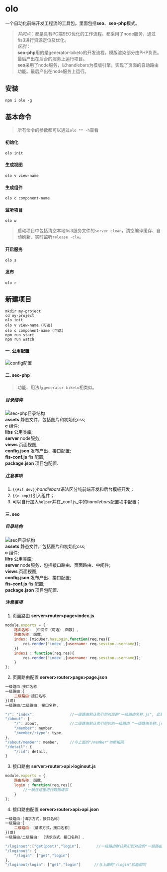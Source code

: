 # olo

  一个自动化前端开发工程流的工具包。里面包括**seo**、**seo-php**模式。
  > _共同点_：都是具有PC端SEO优化的工作流程。都采用了node服务，通过fis3进行资源定位及优化。  
  > _区别_：  
        **seo-php**用的是generator-biketo的开发流程，模版渲染部分由PHP负责。最后产出在后台的服务上运行项目。  
        **seo**采用了node服务，以handlebars为模版引擎，实现了页面的自动路由功能。最后产出在node服务上运行。  

## 安装
    npm i olo -g

## 基本命令  
> 所有命令的参数都可以通过`olo ** -h`查看  

#### 初始化
    olo init  
#### 生成视图
    olo v view-name  
#### 生成组件
    olo c component-name  
#### 监听项目
    olo w
> 启动项目中包括清空本地fis3服务文件的`server clean`，清空编译缓存、自动刷新、实时监听`release -clw`。 
 
#### 开启服务  
    olo s  
#### 发布  
    olo r
## 新建项目
    mkdir my-project
    cd my-project
    olo init
    olo v view-name (可选)
    olo c component-name (可选)
    npm run start
    npm run watch
#### 一. 公用配置
![config配置](https://github.com/woshi82/olo/blob/master/assets/config.jpg)
#### 二. seo-php
> 功能、用法与`generator-biketo`相类似。

##### 目录结构
![seo-php目录结构](https://github.com/woshi82/olo/blob/master/assets/seo-php.jpg)  
**assets** 静态文件，包括图片和初始化css;   
**c** 组件;  
**libs** 公用类库;  
**server** node服务;  
**views** 页面视图;  
**config.json** 发布产出、接口配置;  
**fis-conf.js** fis 配置;  
**package.json** 项目包配置.
##### 注意事项
1. `{{#if dev}}`*handlebars*语法区分纯前端开发和后台模板开发；
2. `{{> cmp}}`引入组件；
3. 可以自行加入`helper`并在_conf.js_中的*handlebars*配置项中配置； 

#### 三. seo

##### 目录结构
![seo目录结构](https://github.com/woshi82/olo/blob/master/assets/seo.jpg)  
**assets** 静态文件，包括图片和初始化css;   
**c** 组件;  
**libs** 公用类库;  
**server** node服务，包括接口路由、页面路由、中间件;  
**views** 页面视图;  
**config.json** 发布产出、接口配置;  
**fis-conf.js** fis 配置;  
**package.json** 项目包配置.
##### 注意事项
1. 页面路由  **server>router>page>index.js**
```javascript
module.exports = {
	路由名称: ［中间件（可选）,函数］,
	路由名称: 函数,
	index: [midUser.hasLogin,function(req,res){
		res.render('index',{username: req.session.username});
	}]
	index1 : function(req,res){
		res.render('index',{username: req.session.username});
	}
}; 
``` 
2. 页面路由配置  **server>router>page>page.json**   
```javascript
一级路由:接口名称
一级路由:{
    二级路由:接口名称
}(或)
一级路由/二级路由: 接口名称,

"/": "index",                //一级路由默认索引到对应的"一级路由名称.js", 此处"/"默认索引到index.js.接口对应"index.js>index"
"/about": {  
    "/": about,              //二级路由默认索引到它的一级路由 "一级路由名称.js", 此处"/"默认索引到about.js
    "/member": member,
    "/member/:type": type,
},
"/about/member": member,     //与上面的"/member"功能相同
"/detail": {
    "/:id": detail,
}  
``` 
3. 接口路由  **server>router>api>loginout.js**
```javascript
module.exports = {
	路由名称: 函数,
	login : function(req,res){
		//一般在这里进行数据请求
	}
}; 
```
4. 接口路由配置  **server>router>api>api.json**   
```javascript
一级路由:[请求方式，接口名称]
一级路由:{
    二级路由:［请求方式，接口名称］
}(或)
一级路由/二级路由: ［请求方式，接口名称］,

"/loginout":["get(post)","login"],       //一级路由默认索引到对应的"一级路由名称.js".接口对应"loginout.js>login"
"/loginout": {  
    "/login": ["get","login"]
},
"/loginout/login": ["get","login"]      //与上面的"/login"功能相同 
``` 


